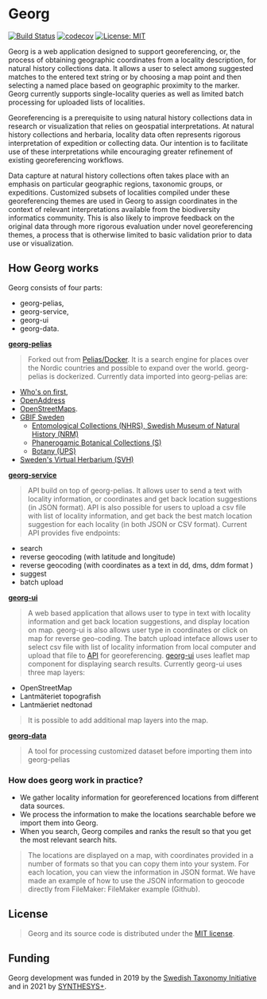 # Georg

[![Build Status](https://travis-ci.com/Naturhistoriska/Georg.svg?branch=master)](https://travis-ci.com/Naturhistoriska/Georg)
[![codecov](https://codecov.io/gh/Naturhistoriska/Georg/branch/master/graph/badge.svg)](https://codecov.io/gh/Naturhistoriska/Georg)
[![License: MIT](https://img.shields.io/badge/License-MIT-yellow.svg)](https://opensource.org/licenses/MIT)

Georg is a web application designed to support georeferencing, or, the process of obtaining geographic coordinates from a locality description, for natural history collections data. It allows a user to select among suggested matches to the entered text string or by choosing a map point and then selecting a named place based on geographic proximity to the marker. Georg currently supports single-locality queries as well as limited batch processing for uploaded lists of localities.

Georeferencing is a prerequisite to using natural history collections data in research or visualization that relies on geospatial interpretations. At natural history collections and herbaria, locality data often represents rigorous interpretation  of expedition or collecting data. Our intention is to facilitate use of these interpretations while encouraging greater refinement of existing georeferencing workflows.

Data capture at natural history collections often takes place with an emphasis on particular geographic regions, taxonomic groups, or expeditions. Customized subsets of localities compiled under these georeferencing themes are used in Georg to assign coordinates in the context of relevant interpretations available from the biodiversity informatics community. This is also likely to improve feedback on the original data through more rigorous evaluation under novel georeferencing themes, a process that is otherwise limited to basic validation prior to data use or visualization.

## How Georg works

Georg consists of four parts:

* georg-pelias,
* georg-service,
* georg-ui
* georg-data.

**[georg-pelias](https://github.com/Naturhistoriska/georg-pelias.git)**

> Forked out from [Pelias/Docker](https://github.com/pelias/docker.git). It is a search engine for places over the Nordic countries and possible to expand over the world. georg-pelias is dockerized. Currently data imported into georg-pelias are:

* [Who's on first](https://whosonfirst.org/),
* [OpenAddress](https://openaddresses.io/)
* [OpenStreetMaps](https://www.openstreetmap.org/#map=4/62.99/17.64).
* [GBIF Sweden](http://www.gbif.se/ipt/)
  * [Entomological Collections (NHRS), Swedish Museum of Natural History (NRM)](<(https://doi.org/10.15468/fpzyjx)>)
  * [Phanerogamic Botanical Collections (S)](<(https://doi.org/10.15468/yo3mmu)>)
  * [Botany (UPS)](https://doi.org/10.15468/ufmslw)
* [Sweden's Virtual Herbarium (SVH)](https://github.com/mossnisse/Virtuella-Herbariet)

**[georg-service](https://github.com/Naturhistoriska/Georg/tree/master/georg-service)**

> API build on top of georg-pelias. It allows user to send a text with locality information, or coordinates and get back location suggestions (in JSON format). API is also possible for users to upload a csv file with list of locality information, and get back the best match location suggestion for each locality (in both JSON or CSV format).
> Current API provides five endpoints:

* search
* reverse geocoding (with latitude and longitude)
* reverse geocoding (with coordinates as a text in dd, dms, ddm format )
* suggest
* batch upload

**[georg-ui](https://github.com/Naturhistoriska/Georg/tree/master/georg-ui)**

> A web based application that allows user to type in text with locality information and get back location suggestions, and display location on map. georg-ui is also allows user type in coordinates or click on map for reverse geo-coding. The batch upload inteface allows user to select csv file with list of locality information from local computer and upload that file to [API](https://georg.nrm.se/swagger-ui/index.html?url=/api/swagger.json) for georeferencing. [georg-ui](https://github.com/Naturhistoriska/Georg/tree/master/georg-ui) uses leaflet map component for displaying search results. Currently georg-ui uses three map layers:

* OpenStreetMap
* Lantmäteriet topografish
* Lantmäeriet nedtonad
> It is possible to add additional map layers into the map.

**[georg-data](https://github.com/Naturhistoriska/georg-data)**

> A tool for processing customized dataset before importing them into georg-pelias

### How does georg work in practice?

* We gather locality information for georeferenced locations from different data sources.
* We process the information to make the locations searchable before we import them into Georg.
* When you search, Georg compiles and ranks the result so that you get the most relevant search hits.

> The locations are displayed on a map, with coordinates provided in a number of formats so that you can copy them into your system.
> For each location, you can view the information in JSON format. We have made an example of how to use the JSON information to geocode directly from FileMaker: FileMaker example (Github).

## License

> Georg and its source code is distributed under the [MIT license](https://choosealicense.com/licenses/mit/).

## Funding
Georg development was funded in 2019 by the [Swedish Taxonomy Initiative](https://www.artdatabanken.se/en/verksamhet/svenska-artprojektet/) and in 2021 by [SYNTHESYS+](https://www.synthesys.info).
